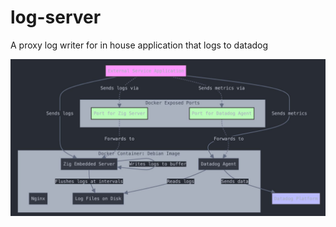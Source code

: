 # log-server
A proxy log writer for in house application that logs to datadog

![image](./design/design.jpeg)